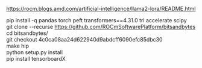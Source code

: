 https://rocm.blogs.amd.com/artificial-intelligence/llama2-lora/README.html <br>

pip install -q pandas torch peft transformers==4.31.0 trl accelerate scipy <br>
git clone --recurse https://github.com/ROCmSoftwarePlatform/bitsandbytes <br>
cd bitsandbytes/ <br>
git checkout 4c0ca08aa24d622940d9abdcff6090efc85dbc30 <br>
make hip <br>
python setup.py install <br>
pip install tensorboardX <br>
